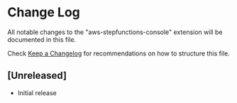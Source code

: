 # Change Log

All notable changes to the "aws-stepfunctions-console" extension will be documented in this file.

Check [Keep a Changelog](http://keepachangelog.com/) for recommendations on how to structure this file.

## [Unreleased]

- Initial release